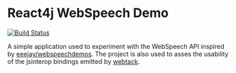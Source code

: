 # React4j WebSpeech Demo

[![Build Status](https://api.travis-ci.com/react4j/react4j-webspeechdemo.png?branch=master)](http://travis-ci.com/react4j/react4j-webspeechdemo)

A simple application used to experiment with the WebSpeech API inspired by [eeejay/webspeechdemos](https://github.com/eeejay/webspeechdemos). The project is also used to asses the usability of the jsinterop bindings emitted by [webtack](https://github.com/realityforge/webtack).
